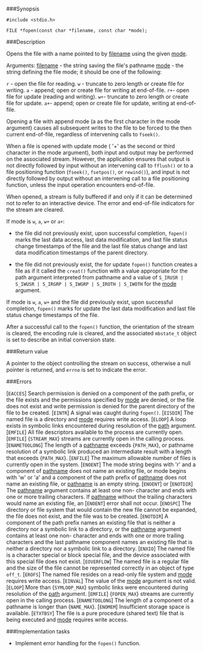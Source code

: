 ###Synopsis

`#include <stdio.h>`

`FILE *fopen(const char *filename, const char *mode);`

###Description

Opens the file with a name pointed to by <u>filename</u> using the given <u>mode</u>.

Arguments:
<u>filename</u> - the string saving the file's pathname
<u>mode</u> - the string defining the file mode; it should be one of the following:

`r` - open the file for reading.
`w` - truncate to zero length or create file for writing.
`a` - append; open or create file for writing at end-of-file.
`r+`- open file for update (reading and writing).
`w+`- truncate to zero length or create file for update.
`a+`- append; open or create file for update, writing at end-of-file.

Opening a file with append mode (a as the first character in the mode argument) causes all subsequent writes to the file to be forced to the then current end-of-file, regardless of intervening calls to `fseek()`.

When a file is opened with update mode ( '+' as the second or third character in the mode argument), both input and output may be performed on the associated stream. However, the application ensures that output is not directly followed by input without an intervening call to `fflush()` or to a file positioning function (`fseek()`, `fsetpos()`, or `rewind()`), and input is not directly followed by output without an intervening call to a file positioning function, unless the input operation encounters end-of-file.

When opened, a stream is fully buffered if and only if it can be determined not to refer to an interactive device. The error and end-of-file indicators for the stream are cleared.

If mode is `w`, `a`, `w+` or `a+`:

 * the file did not previously exist, upon successful completion, `fopen()` marks the last data access, last data modification, and last file status change timestamps of the file and the last file status change and last data modification timestamps of the parent directory.

 * the file did not previously exist, the for update `fopen()` function creates a file as if it called the `creat()` function with a value appropriate for the path argument interpreted from pathname and a value of `S_IRUSR | S_IWUSR | S_IRGRP | S_IWGRP | S_IROTH | S_IWOTH` for the <u>mode</u> argument.

If mode is `w`, `a`, `w+` and the file did previously exist, upon successful completion, `fopen()` marks for update the last data modification and last file status change timestamps of the file.

After a successful call to the `fopen()` function, the orientation of the stream is cleared, the encoding rule is cleared, and the associated `mbstate_t` object is set to describe an initial conversion state.

###Return value

A pointer to the object controlling the stream on success, otherwise a null pointer is returned, and `errno` is set to indicate the error. 
    
###Errors

[`EACCES`] Search permission is denied on a component of the path prefix, or the file exists and the permissions specified by <u>mode</u> are denied, or the file does not exist and write permission is denied for the parent directory of the file to be created.
[`EINTR`]  A signal was caught during `fopen()`.
[`EISDIR`] The named file is a directory and <u>mode</u> requires write access.
[`ELOOP`]  A loop exists in symbolic links encountered during resolution of the <u>path</u> argument.
[`EMFILE`] All file descriptors available to the process are currently open.
[`EMFILE`] {`STREAM_MAX`} streams are currently open in the calling process.
[`ENAMETOOLONG`] The length of a <u>pathname</u> exceeds {`PATH_MAX`}, or pathname resolution of a symbolic link produced an intermediate result with a length that exceeds {`PATH_MAX`}.
[`ENFILE`] The maximum allowable number of files is currently open in the system.
[`ENOENT`] The mode string begins with 'r' and a component of <u>pathname</u> does not name an existing file, or mode begins with 'w' or 'a' and a component of the path prefix of <u>pathname</u> does not name an existing file, or <u>pathname</u> is an empty string.
[`ENOENT`] or [`ENOTDIR`] The <u>pathname</u> argument contains at least one non- <slash> character and ends with one or more trailing <slash> characters. If <u>pathname</u> without the trailing <slash> characters would name an existing file, an [`ENOENT`] error shall not occur.
[`ENOSPC`] The directory or file system that would contain the new file cannot be expanded, the file does not exist, and the file was to be created.
[`ENOTDIR`] A component of the path prefix names an existing file that is neither a directory nor a symbolic link to a directory, or the <u>pathname</u> argument contains at least one non- <slash> character and ends with one or more trailing <slash> characters and the last pathname component names an existing file that is neither a directory nor a symbolic link to a directory.
[`ENXIO`]   The named file is a character special or block special file, and the device associated with this special file does not exist.
[`EOVERFLOW`] The named file is a regular file and the size of the file cannot be represented correctly in an object of type `off_t`.
[`EROFS`] The named file resides on a read-only file system and <u>mode</u> requires write access.
[`EINVAL`] The value of the <u>mode</u> argument is not valid.
    [`ELOOP`]  More than {`SYMLOOP_MAX`} symbolic links were encountered during resolution of the <u>path</u> argument.
    [`EMFILE`] {`FOPEN_MAX`} streams are currently open in the calling process.
    [`ENAMETOOLONG`] The length of a component of a pathname is longer than {`NAME_MAX`}.
    [`ENOMEM`] Insufficient storage space is available.
    [`ETXTBSY`] The file is a pure procedure (shared text) file that is being executed and <u>mode</u> requires write access.

###Implementation tasks

 * Implement error handling for the `fopen()` function.
 
